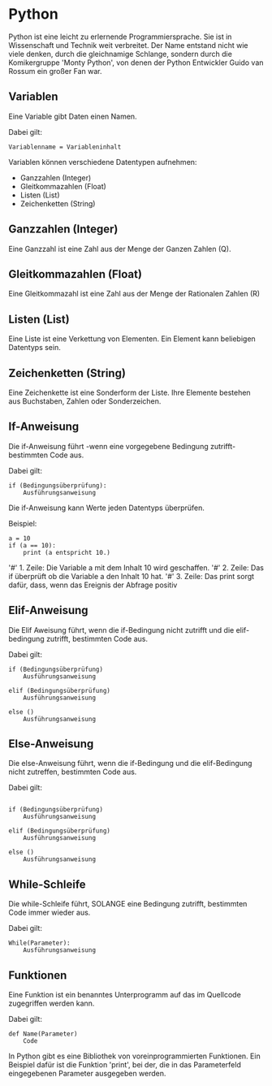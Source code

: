 # Python
Python ist eine leicht zu erlernende Programmiersprache.
Sie ist in Wissenschaft und Technik weit verbreitet.
Der Name entstand nicht wie viele denken,
durch die gleichnamige Schlange,
sondern durch die Komikergruppe 'Monty Python',
von denen der Python Entwickler Guido van Rossum ein großer Fan war.

## Variablen
Eine Variable gibt Daten einen Namen.

Dabei gilt:
```
Variablenname = Variableninhalt
```
Variablen können verschiedene Datentypen aufnehmen:
- Ganzzahlen (Integer)
- Gleitkommazahlen (Float)
- Listen (List)
- Zeichenketten (String)


## Ganzzahlen (Integer)
Eine Ganzzahl ist eine Zahl aus der Menge der Ganzen Zahlen (Q).


## Gleitkommazahlen (Float)
Eine Gleitkommazahl ist eine Zahl aus der Menge der Rationalen Zahlen (R)


## Listen (List)
Eine Liste ist eine Verkettung von Elementen. Ein Element kann beliebigen Datentyps sein.


## Zeichenketten (String)
Eine Zeichenkette ist eine Sonderform der Liste. Ihre Elemente bestehen aus Buchstaben, Zahlen oder Sonderzeichen.


## If-Anweisung

Die if-Anweisung führt -wenn eine vorgegebene Bedingung zutrifft- bestimmten Code aus.


Dabei gilt:
```
if (Bedingungsüberprüfung):
    Ausführungsanweisung
```

Die if-Anweisung kann Werte jeden Datentyps überprüfen.

Beispiel:
```
a = 10
if (a == 10):
    print (a entspricht 10.)
```
'#' 1. Zeile: Die Variable a mit dem Inhalt 10 wird geschaffen.
'#' 2. Zeile: Das if überprüft ob die Variable a den Inhalt 10 hat.
'#' 3. Zeile: Das print sorgt dafür, dass, wenn das Ereignis der Abfrage positiv

## Elif-Anweisung

Die Elif Aweisung führt, wenn die if-Bedingung nicht zutrifft und die elif-bedingung zutrifft, bestimmten Code aus.

Dabei gilt:
```
if (Bedingungsüberprüfung)
    Ausführungsanweisung

elif (Bedingungsüberprüfung)
    Ausführungsanweisung

else ()
    Ausführungsanweisung
```


## Else-Anweisung

Die else-Anweisung führt, wenn die if-Bedingung und die elif-Bedingung nicht zutreffen, bestimmten Code aus.

Dabei gilt: 
```

if (Bedingungsüberprüfung)
    Ausführungsanweisung

elif (Bedingungsüberprüfung)
    Ausführungsanweisung

else ()
    Ausführungsanweisung
```

    
## While-Schleife

Die while-Schleife führt, SOLANGE eine Bedingung zutrifft, bestimmten Code immer wieder aus.

Dabei gilt:
```
While(Parameter):
    Ausführungsanweisung
```


## Funktionen

Eine Funktion ist ein benanntes Unterprogramm auf das im Quellcode zugegriffen werden kann.

Dabei gilt:
```
def Name(Parameter)
    Code

```

In Python gibt es eine Bibliothek von voreinprogrammierten Funktionen.
Ein Beispiel dafür ist die Funktion 'print', bei der, die in das Parameterfeld eingegebenen Parameter ausgegeben werden.
